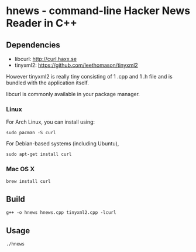 # hnews - command-line Hacker News Reader in C++

## Dependencies

* libcurl: http://curl.haxx.se
* tinyxml2: https://github.com/leethomason/tinyxml2

However tinyxml2 is really tiny consisting of 1 .cpp and 1 .h file and is bundled with the application itself.

libcurl is commonly available in your package manager.

### Linux

For Arch Linux, you can install using:
```
sudo pacman -S curl
```
For Debian-based systems (including Ubuntu), 
```
sudo apt-get install curl
```
### Mac OS X
```
brew install curl  
```

## Build
```
g++ -o hnews hnews.cpp tinyxml2.cpp -lcurl
```
## Usage

```
./hnews
```
